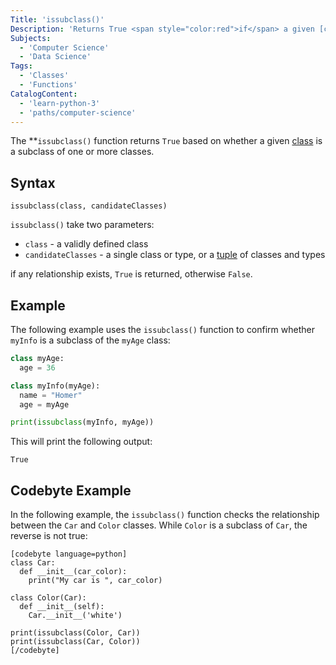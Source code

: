 ```yaml
---
Title: 'issubclass()'
Description: 'Returns True <span style="color:red">if</span> a given [class](https://www.codecademy.com/resources/docs/python/classes) is a subclass of one <span style="color:red">or</span> more classes.'
Subjects:
  - 'Computer Science'
  - 'Data Science'
Tags:
  - 'Classes'
  - 'Functions'
CatalogContent:
  - 'learn-python-3'
  - 'paths/computer-science'
---
```

The **`issubclass()` function returns `True` based on whether a given [class](https://www.codecademy.com/resources/docs/python/classes) is a subclass of one or more classes.

## Syntax

```pseudo
issubclass(class, candidateClasses)
```

`issubclass()` take two parameters:
- `class` - a validly defined class
- `candidateClasses` - a single class or type, or a [tuple](https://www.codecademy.com/resources/docs/python/tuples) of classes and types

if any relationship exists, `True` is returned, otherwise `False`.

## Example

The following example uses the `issubclass()` function to confirm whether `myInfo` is a subclass of the `myAge` class:

```py
class myAge:
  age = 36

class myInfo(myAge):
  name = "Homer"
  age = myAge

print(issubclass(myInfo, myAge))
```

This will print the following output:
```shell
True
```

## Codebyte Example

In the following example, the `issubclass()` function checks the relationship between the `Car` and `Color` classes. While `Color` is a subclass of `Car`, the reverse is not true:

```
[codebyte language=python]
class Car:
  def __init__(car_color):
    print("My car is ", car_color)

class Color(Car):
  def __init__(self):
    Car.__init__('white')

print(issubclass(Color, Car))
print(issubclass(Car, Color))
[/codebyte]
```




